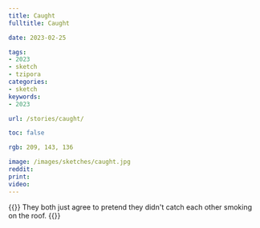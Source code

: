 ```yaml
---
title: Caught
fulltitle: Caught

date: 2023-02-25

tags: 
- 2023
- sketch
- tzipora
categories:
- sketch
keywords:
- 2023

url: /stories/caught/

toc: false

rgb: 209, 143, 136

image: /images/sketches/caught.jpg
reddit:
print: 
video:
---
```

{{<hint caption>}}
They both just agree to pretend they didn't catch each other smoking on the roof.
{{</hint>}}